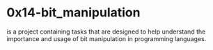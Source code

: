 # 0x14-bit_manipulation
is a project containing tasks that are designed to help understand the importance and usage of bit manipulation in programming languages.
